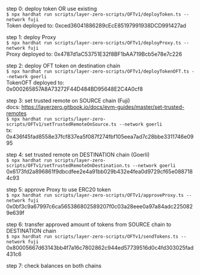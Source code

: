 step 0: deploy token OR use existing  
`$ npx hardhat run scripts/layer-zero-scripts/OFTv1/deployToken.ts --network fuji`    
Token deployed to: 0xced36041886289cEcE85197991938DCD991427ad    

step 1: deploy Proxy  
`$ npx hardhat run scripts/layer-zero-scripts/OFTv1/deployProxy.ts --network fuji`    
Proxy deployed to: 0x4787d1aC53751E32f8BF1bAA719Bcb5e78e7c226  

step 2: deploy OFT token on destination chain  
`$ npx hardhat run scripts/layer-zero-scripts/OFTv1/deployTokenOFT.ts --network goerli`    
TokenOFT deployed to: 0x000265857A8A73272F44D484BD95648E2C4A0cf8  

step 3: set trusted remote on SOURCE chain (Fuji)  
docs: https://layerzero.gitbook.io/docs/evm-guides/master/set-trusted-remotes  
`$ npx hardhat run scripts/layer-zero-scripts/OFTv1/setTrustedRemoteOnSource.ts --network goerli`    
tx: 0x436f45fad8558e37fcf837ea5f087f274fbf105eea7ad7c28bbe3311746e0995  

step 4: set trusted remote on DESTINATION chain (Goerli)  
`$ npx hardhat run scripts/layer-zero-scripts/OFTv1/setTrustedRemoteOnDestination.ts --network goerli`  
0x6173fd2a896861f9dbcdfee2e4a91bb029b432e4fea0d9729cf65e0887184c93  

step 5: approve Proxy to use ERC20 token  
`$ npx hardhat run scripts/layer-zero-scripts/OFTv1/approveProxy.ts --network fuji`  
0x0bf3c9a67997c6ca565386802589207f0c03a28eee0a97a84adc2250829e639f

step 6: transfer approved amount of tokens from SOURCE chain to DESTINATION chain  
`$ npx hardhat run scripts/layer-zero-scripts/OFTv1/sendTokens.ts --network fuji`  
0x80005667d63143bb4f7a16c7802862c944ed57739516d0c4fd303025fad431c6  

step 7: check balances on both chains  